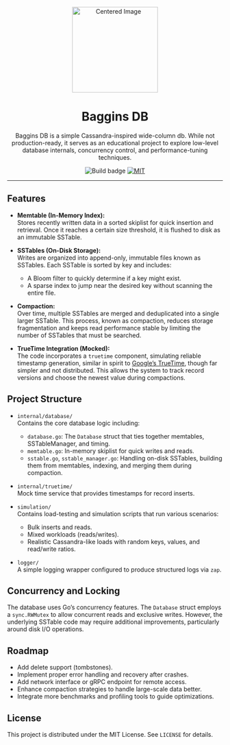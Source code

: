 <p align="center">
  <img  width="200" src="https://github.com/user-attachments/assets/3bb7c1cc-5c97-4755-aa12-dfa85bc91344" alt="Centered Image"/>
  <h1 align="center">Baggins DB</h1>
</p>

<p align="center">
  Baggins DB is a simple Cassandra-inspired wide-column db. While not production-ready, it serves as an educational project to explore low-level database internals, concurrency control, and performance-tuning techniques.
</p>

<p align="center">

  <img src="https://github.com/flynnfc/bagginsdb/actions/workflows/build.yml/badge.svg" alt="Build badge">

  <a href="https://github.com/flynnfc/BagginsDB/blob/main/LICENSE.md">
    <img src="https://img.shields.io/badge/license-MIT-blue" alt="MIT" title="MIT License" />
  </a>


</p>

---

## Features

- **Memtable (In-Memory Index):**  
  Stores recently written data in a sorted skiplist for quick insertion and retrieval. Once it reaches a certain size threshold, it is flushed to disk as an immutable SSTable.

- **SSTables (On-Disk Storage):**  
  Writes are organized into append-only, immutable files known as SSTables. Each SSTable is sorted by key and includes:
  - A Bloom filter to quickly determine if a key might exist.
  - A sparse index to jump near the desired key without scanning the entire file.
- **Compaction:**  
  Over time, multiple SSTables are merged and deduplicated into a single larger SSTable. This process, known as compaction, reduces storage fragmentation and keeps read performance stable by limiting the number of SSTables that must be searched.

- **TrueTime Integration (Mocked):**  
  The code incorporates a `truetime` component, simulating reliable timestamp generation, similar in spirit to [Google’s TrueTime](https://cloud.google.com/spanner/docs/true-time-external-consistency), though far simpler and not distributed. This allows the system to track record versions and choose the newest value during compactions.

## Project Structure

- `internal/database/`  
  Contains the core database logic including:

  - `database.go`: The `Database` struct that ties together memtables, SSTableManager, and timing.
  - `memtable.go`: In-memory skiplist for quick writes and reads.
  - `sstable.go`, `sstable_manager.go`: Handling on-disk SSTables, building them from memtables, indexing, and merging them during compaction.

- `internal/truetime/`  
  Mock time service that provides timestamps for record inserts.

- `simulation/`  
  Contains load-testing and simulation scripts that run various scenarios:
  - Bulk inserts and reads.
  - Mixed workloads (reads/writes).
  - Realistic Cassandra-like loads with random keys, values, and read/write ratios.
- `logger/`  
  A simple logging wrapper configured to produce structured logs via `zap`.

## Concurrency and Locking

The database uses Go’s concurrency features. The `Database` struct employs a `sync.RWMutex` to allow concurrent reads and exclusive writes. However, the underlying SSTable code may require additional improvements, particularly around disk I/O operations.

## Roadmap

- Add delete support (tombstones).
- Implement proper error handling and recovery after crashes.
- Add network interface or gRPC endpoint for remote access.
- Enhance compaction strategies to handle large-scale data better.
- Integrate more benchmarks and profiling tools to guide optimizations.

## License

This project is distributed under the MIT License. See `LICENSE` for details.

